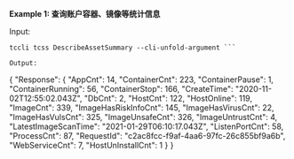 **Example 1: 查询账户容器、镜像等统计信息**



Input: 

```
tccli tcss DescribeAssetSummary --cli-unfold-argument ```

Output: 
```
{
    "Response": {
        "AppCnt": 14,
        "ContainerCnt": 223,
        "ContainerPause": 1,
        "ContainerRunning": 56,
        "ContainerStop": 166,
        "CreateTime": "2020-11-02T12:55:02.043Z",
        "DbCnt": 2,
        "HostCnt": 122,
        "HostOnline": 119,
        "ImageCnt": 339,
        "ImageHasRiskInfoCnt": 145,
        "ImageHasVirusCnt": 22,
        "ImageHasVulsCnt": 325,
        "ImageUnsafeCnt": 326,
        "ImageUntrustCnt": 4,
        "LatestImageScanTime": "2021-01-29T06:10:17.043Z",
        "ListenPortCnt": 58,
        "ProcessCnt": 87,
        "RequestId": "c2ac8fcc-f9af-4aa6-97fc-26c855bf9a6b",
        "WebServiceCnt": 7,
        "HostUnInstallCnt": 1
    }
}
```


